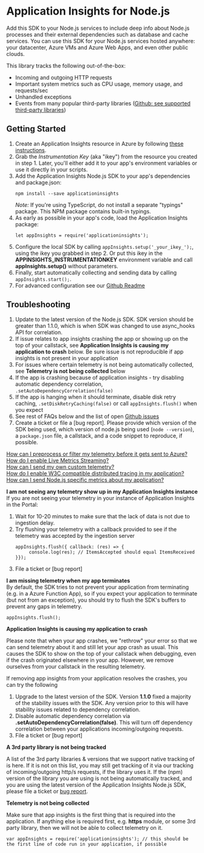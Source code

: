 <properties 
    pageTitle="I am having problems with setting up node.js"
    description="General troubleshooting guide for the node.js SDK."
    infoBubbleText="Some suggestions have been found to help solve your node.js issue quicker."
    service="microsoft.insights"
    resource="components"
    authors="markwolff"
    ms.author="marwolff"
    articleId="insights_nodejs"
    displayOrder="1134"
    selfHelpType="generic"
    cloudEnvironments="public"
    productPesIds="15693" 
    supportTopicIds="32632985, 32632999"
 />
# Application Insights for Node.js

Add this SDK to your Node.js services to include deep info about Node.js processes and their external dependencies such as database and cache services. You can use this SDK for your Node.js services hosted anywhere: your datacenter, Azure VMs and Azure Web Apps, and even other public clouds.

This library tracks the following out-of-the-box:
- Incoming and outgoing HTTP requests
- Important system metrics such as CPU usage, memory usage, and requests/sec
- Unhandled exceptions
- Events from many popular third-party libraries ([Github: see supported third-party libraries](https://github.com/microsoft/applicationinsights-node.js#automatic-third-party-instrumentation))

## Getting Started

1. Create an Application Insights resource in Azure by following [these instructions](https://docs.microsoft.com/azure/application-insights/app-insights-nodejs).
2. Grab the _Instrumentation Key_ (aka "ikey") from the resource you created in step 1. Later, you'll either add it to your app's environment variables or use it directly in your scripts.
3. Add the Application Insights Node.js SDK to your app's dependencies and package.json:
     ```
     npm install --save applicationinsights
     ```
     *Note:* If you're using TypeScript, do not install a separate "typings" package.
     This NPM package contains built-in typings.
4. As early as possible in your app's code, load the Application Insights package:
     ```
     let appInsights = require('applicationinsights');
     ```
5. Configure the local SDK by calling `appInsights.setup('_your_ikey_');`, using the ikey you grabbed in step 2. Or put this ikey in the
   **APPINSIGHTS_INSTRUMENTATIONKEY** environment variable and call **appInsights.setup()** without parameters.
6. Finally, start automatically collecting and sending data by calling `appInsights.start();`.
7. For advanced configuration see our [Github Readme](https://github.com/microsoft/applicationinsights-node.js#configuration)

## Troubleshooting

1. Update to the latest version of the Node.js SDK. SDK version should be greater than 1.1.0, which is when SDK was changed to use async_hooks API for correlation.
2. If issue relates to app insights crashing the app or showing up on the top of your callstack, see **Application Insights is causing my application to crash** below. Be sure issue is not reproducible if app insights is not present in your application
3. For issues where certain telemetry is not being automatically collected, see **Telemetry is not being collected** below
3. If the app is crashing because of application insights - try disabling automatic dependency correlation, `.setAutoDependencyCorrelation(false)`
4. If the app is hanging when it should terminate, disable disk retry caching, `.setDiskRetryCaching(false)` or call `appInsights.flush()` when you expect
5. See rest of FAQs below and the list of open [Github issues](https://github.com/microsoft/applicationinsights-node.js/issues)
6. Create a ticket or file a [bug report]. Please provide which version of the SDK being used, which version of node.js being used (`node --version`), a `package.json` file, a callstack, and a code snippet to reproduce, if possible.

[How can I preprocess or filter my telemetry before it gets sent to Azure?](https://github.com/microsoft/applicationinsights-node.js#preprocess-data-with-telemetry-processors)<br>
[How do I enable Live Metrics Streaming?](https://github.com/microsoft/applicationinsights-node.js#live-metrics)<br>
[How can I send my own custom telemetry?](https://github.com/microsoft/applicationinsights-node.js#track-custom-telemetry)<br>
[How do I enable W3C compatible distributed tracing in my application?](https://github.com/microsoft/applicationinsights-node.js#distributed-tracing-modes)<br>
[How can I send Node.js specific metrics about my application?](https://github.com/microsoft/applicationinsights-node.js#extended-metrics)<br>

**I am not seeing any telemetry show up in my Application Insights instance**<br>
If you are not seeing your telemetry in your instance of Application Insights in the Portal:
1. Wait for 10-20 minutes to make sure that the lack of data is not due to ingestion delay.
2. Try flushing your telemetry with a callback provided to see if the telemetry was accepted by the ingestion server
     ```
     appInsights.flush({ callback: (res) => {
          console.log(res); // ItemsAccepted should equal ItemsReceived
     }});
     ```
3. File a ticket or [bug report]

**I am missing telemetry when my app terminates**<br>
By default, the SDK tries to not prevent your application from terminating (e.g. in a Azure Function App), so if you expect your application to terminate (but not from an exception), you should try to flush the SDK's buffers to prevent any gaps in telemetry.

```
appInsights.flush();
```

**Application Insights is causing my application to crash**<br>

Please note that when your app crashes, we "rethrow" your error so that we can send telemetry about it and still let your app crash as usual. This causes the SDK to show on the top of your callstack when debugging, even if the crash originated elsewhere in your app. However, we remove ourselves from your callstack in the resulting telemetry.

If removing app insights from your application resolves the crashes, you can try the following
 1. Upgrade to the latest version of the SDK. Version **1.1.0** fixed a majority of the stability issues with the SDK. Any version prior to this will have stability issues related to dependency correlation.
 2. Disable automatic dependency correlation via **.setAutoDependencyCorrelation(false)**. This will turn off dependency correlation between your applications incoming/outgoing requests.
 3. File a ticket or [bug report]

**A 3rd party library is not being tracked**<br>

A list of the 3rd party libraries & versions that we support native tracking of is here. If it is not on this list, you may still get tracking of it via our tracking of incoming/outgoing http/s requests, if the library uses it. If the (npm) version of the library you are using is not being automatically tracked, and you are using the latest version of the Application Insights Node.js SDK, please file a ticket or [bug report](https://github.com/microsoft/ApplicationInsights-node.js/issues/new).

**Telemetry is not being collected**<br>

Make sure that app insights is the first thing that is required into the application. If anything else is required first, e.g. **https** module, or some 3rd party library, then we will not be able to collect telemetry on it.
```
var appInsights = require('applicationinsights'); // this should be the first line of code run in your application, if possible
```